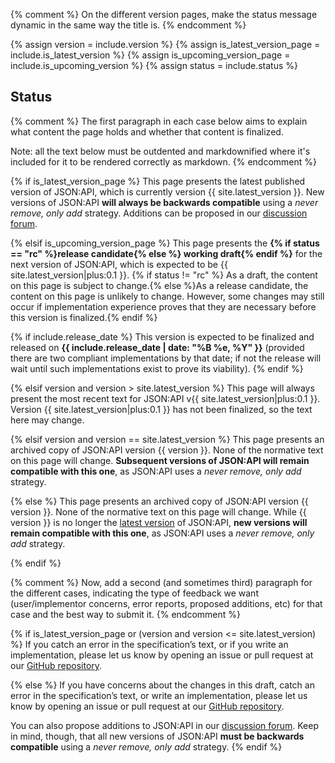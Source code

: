 {% comment %}
  On the different version pages, make the status message dynamic in
  the same way the title is.
{% endcomment %}

{% assign version = include.version %}
{% assign is_latest_version_page = include.is_latest_version %}
{% assign is_upcoming_version_page = include.is_upcoming_version %}
{% assign status = include.status %}

## <a href="#status" id="status" class="headerlink"></a> Status

{% comment %}
  The first paragraph in each case below aims to explain what content
  the page holds and whether that content is finalized.

  Note: all the text below must be outdented and markdownified where it's
  included for it to be rendered correctly as markdown.
{% endcomment %}

{% if is_latest_version_page %}
  This page presents the latest published version of JSON:API, which is
  currently version {{ site.latest_version }}. New versions of JSON:API **will
  always be backwards compatible** using a _never remove, only add_ strategy.
  Additions can be proposed in our [discussion forum](http://discuss.jsonapi.org/).

{% elsif is_upcoming_version_page %}
  This page presents the **{% if status == "rc" %}release candidate{% else %}
  working draft{% endif %}** for the next version of JSON:API, which is 
  expected to be {{ site.latest_version|plus:0.1 }}. {% if status != "rc" %}
  As a draft, the content on this page is subject to change.{% else %}As a 
  release candidate, the content on this page is unlikely to change. However, 
  some changes may still occur if implementation experience proves that they are 
  necessary before this version is finalized.{% endif %}

  {% if include.release_date %}
  This version is expected to be finalized and released on 
  **{{ include.release_date | date: "%B %e, %Y" }}** (provided there are two compliant implementations by that date; if not the release will wait until such implementations exist to prove its viability).
  {% endif %}


{% elsif version and version > site.latest_version %}
  This page will always present the most recent text for JSON:API
  v{{ site.latest_version|plus:0.1 }}. Version {{ site.latest_version|plus:0.1 }}
  has not been finalized, so the text here may change.

{% elsif version and version == site.latest_version %}
  This page presents an archived copy of JSON:API version {{ version }}. None
  of the normative text on this page will change. **Subsequent versions of
  JSON:API will remain compatible with this one**, as JSON:API uses a _never
  remove, only add_ strategy.

{% else %}
  This page presents an archived copy of JSON:API version {{ version }}. None
  of the normative text on this page will change. While {{ version }} is no
  longer the [latest version](/format/) of JSON:API, **new versions will remain
  compatible with this one**, as JSON:API uses a _never remove, only add_ strategy.

{% endif %}

{% comment %}
  Now, add a second (and sometimes third) paragraph for the different cases,
  indicating the type of feedback we want (user/implementor concerns, error
  reports, proposed additions, etc) for that case and the best way to submit it.
{% endcomment %}

{% if is_latest_version_page or (version and version <= site.latest_version) %}
  If you catch an error in the specification&rsquo;s text, or if you write an
  implementation, please let us know by opening an issue or pull request at our
  [GitHub repository](https://github.com/json-api/json-api).

{% else %}
  If you have concerns about the changes in this draft, catch an error in the
  specification&rsquo;s text, or write an implementation, please let us know by
  opening an issue or pull request at our [GitHub repository](https://github.com/json-api/json-api).

  You can also propose additions to JSON:API in our [discussion forum](http://discuss.jsonapi.org/).
  Keep in mind, though, that all new versions of JSON:API **must be backwards
  compatible** using a _never remove, only add_ strategy.
{% endif %}
